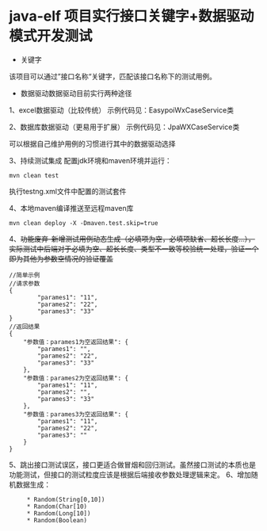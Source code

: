 # java-elf 项目实行接口关键字+数据驱动模式开发测试

- 关键字

该项目可以通过”接口名称“关键字，匹配该接口名称下的测试用例。

- 数据驱动数据驱动目前实行两种途径

1、excel数据驱动（比较传统）
示例代码见：EasypoiWxCaseService类

2、数据库数据驱动（更易用于扩展）
示例代码见：JpaWXCaseService类

可以根据自己维护用例的习惯进行其中的数据驱动选择

3、持续测试集成
配置jdk环境和maven环境并运行：
```$xslt
mvn clean test
```
执行testng.xml文件中配置的测试套件

4、本地maven编译推送至远程maven库
```
mvn clean deploy -X -Dmaven.test.skip=true

```

4、~~功能废弃-新增测试用例动态生成（必填项为空，必填项缺省、超长长度...），实际测试中后端对于必填为空、超长长度、类型不一致等校验统一处理，验证一个即为其他为参数空情况的验证覆盖~~
```
//简单示例
//请求参数
{
		"parames1": "11",
		"parames2": "22",
		"parames3": "33"
}
//返回结果
{
	"参数值：parames1为空返回结果": {
		"parames1": "",
		"parames2": "22",
		"parames3": "33"
	},
	"参数值：parames2为空返回结果": {
		"parames1": "11",
		"parames2": "",
		"parames3": "33"
	},
	"参数值：parames3为空返回结果": {
		"parames1": "11",
		"parames2": "22",
		"parames3": ""
	}
}

```
5、跳出接口测试误区，接口更适合做冒烟和回归测试。虽然接口测试的本质也是功能测试，但接口的测试粒度应该是根据后端接收参数处理逻辑来定。
6、增加随机数据生成：
```
     * Random(String[0,10])
     * Random(Char[10)
     * Random(Long[10])
     * Random(Boolean)
```
